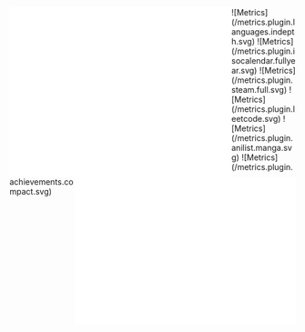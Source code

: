 <img align="left" width="390" alt="💀" src="/github-metrics.svg">
<img align="right" width="390" alt="💀" src="/metrics.plugin.anilist.manga.svg">
![Metrics](/metrics.plugin.languages.indepth.svg)
![Metrics](/metrics.plugin.isocalendar.fullyear.svg)
![Metrics](/metrics.plugin.steam.full.svg)
![Metrics](/metrics.plugin.leetcode.svg)
![Metrics](/metrics.plugin.anilist.manga.svg)
![Metrics](/metrics.plugin.achievements.compact.svg)
